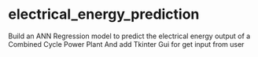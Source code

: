 # electrical_energy_prediction
Build an ANN Regression model to predict the electrical energy output of a Combined Cycle Power Plant And add Tkinter Gui for get input from user
